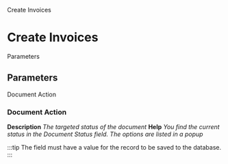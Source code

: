 
Create Invoices
# Create Invoices



Parameters
## Parameters


Document Action
### Document Action

**Description**
 *The targeted status of the document*
**Help**
 *You find the current status in the Document Status field. The options are listed in a popup*

:::tip
The field must have a value for the record to be saved to the database.
:::